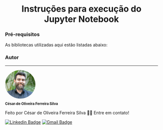 <h1 align="center">Instruções para execução do Jupyter Notebook</h1>



### Pré-requisitos
As bibliotecas utilizadas aqui estão listadas abaixo:

### Autor
---

<a href="https://cesarofs.github.io/">
 <img style="border-radius: 50%;" src="https://raw.githubusercontent.com/cesarofs/cesarofs.github.io/master/avatar.JPG" width="100px;" alt=""/>
 <br />
 <sub><b>César de Oliveira Ferreira Silva</b></sub></a> <a href="https://cesarofs.github.io/" title="Website"></a>

Feito por César de Oliveira Ferreira Silva 👋🏽 Entre em contato!

[![Linkedin Badge](https://img.shields.io/badge/-César-blue?style=flat-square&logo=Linkedin&logoColor=white&link=https://www.linkedin.com/in/cesarofs/)](https://www.linkedin.com/in/cesarofs/) 
[![Gmail Badge](https://img.shields.io/badge/-cesaroliveira.f.silva@gmail.com-c14438?style=flat-square&logo=Gmail&logoColor=white&link=mailto:cesaroliveira.f.silva@gmail.com)](mailto:cesaroliveira.f.silva@gmail.com)
